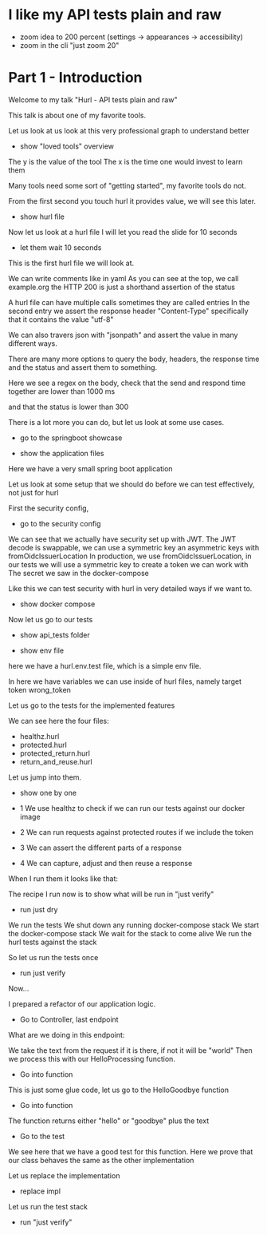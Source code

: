 # I like my API tests plain and raw

- zoom idea to 200 percent (settings -> appearances -> accessibility)
- zoom in the cli "just zoom 20"

# Part 1 - Introduction

Welcome to my talk "Hurl - API tests plain and raw"

This talk is about one of my favorite tools.

Let us look at us look at this very professional graph to understand better

- show "loved tools" overview

The y is the value of the tool
The x is the time one would invest to learn them

Many tools need some sort of "getting started", my favorite tools do not.

From the first second you touch hurl it provides value, we will see this later.

- show hurl file

Now let us look at a hurl file
I will let you read the slide for 10 seconds

- let them wait 10 seconds

This is the first hurl file we will look at.

We can write comments like in yaml
As you can see at the top, we call example.org
the HTTP 200 is just a shorthand assertion of the status

A hurl file can have multiple calls sometimes they are called entries
In the second entry we assert the response header "Content-Type" specifically that it
contains the value "utf-8"

We can also travers json with "jsonpath" and assert the value in many different ways.

There are many more options to query the body, headers, the response time and the status and assert them to something.

Here we see a regex on the body, check that the send and respond time together are lower than 1000 ms

and that the status is lower than 300

There is a lot more you can do, but let us look at some use cases.

- go to the springboot showcase

- show the application files

Here we have a very small spring boot application

Let us look at some setup that we should do before we can test effectively, not just for hurl

First the security config,

- go to the security config

We can see that we actually have security set up with JWT.
The JWT decode is swappable,  we can use a symmetric key an asymmetric keys with fromOidcIssuerLocation
In production, we use fromOidcIssuerLocation, in our tests we will use a symmetric key to create a token we can work with
The secret we saw in the docker-compose

Like this we can test security with hurl in very detailed ways if we want to.

- show docker compose

Now let us go to our tests

- show api_tests folder

- show env file

here we have a hurl.env.test file, which is a simple env file.

In here we have variables we can use inside of hurl files,
namely target
token
wrong_token


Let us go to the tests for the implemented features

We can see here the four files:

- healthz.hurl
- protected.hurl
- protected_return.hurl
- return_and_reuse.hurl

Let us jump into them.

- show one by one

- 1
We use healthz to check if we can run our tests against our docker image

- 2
We can run requests against protected routes if we include the token

- 3
We can assert the different parts of a response

- 4
We can capture, adjust and then reuse a response

When I run them it looks like that:

The recipe I run now is to show what will be run in "just verify"
- run just dry  

We run the tests
We shut down any running docker-compose stack
We start the docker-compose stack
We wait for the stack to come alive
We run the hurl tests against the stack

So let us run the tests once

- run just verify

Now...

I prepared a refactor of our application logic.

- Go to Controller, last endpoint

What are we doing in this endpoint:

We take the text from the request if it is there, if not it will be "world"
Then we process this with our HelloProcessing function.

- Go into function

This is just some glue code, let us go to the HelloGoodbye function

- Go into function

The function returns either "hello" or "goodbye" plus the text 

- Go to the test

We see here that we have a good test for this function.
Here we prove that our class behaves the same as the other implementation

Let us replace the implementation

- replace impl

Let us run the test stack

- run "just verify"
